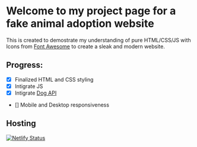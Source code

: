 # Welcome to my project page for a fake animal adoption website

This is created to demostrate my understanding of pure HTML/CSS/JS with Icons from [Font Awesome](https://fontawesome.com/) to create a sleak and modern website.

## Progress:
- [x] Finalized HTML and CSS styling
- [x] Intigrate JS
- [x] Intigrate [Dog API](https://dog.ceo/dog-api/)
- [] Mobile and Desktop responsiveness

## Hosting

[![Netlify Status](https://api.netlify.com/api/v1/badges/dfacbee3-f52b-4d1a-a1e2-23f5d9e1c417/deploy-status)](https://app.netlify.com/sites/dfw-animal-adoption/deploys)
